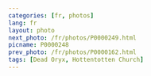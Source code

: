 ```yaml
---
categories: [fr, photos]
lang: fr
layout: photo
next_photo: /fr/photos/P0000249.html
picname: P0000248
prev_photo: /fr/photos/P0000162.html
tags: [Dead Oryx, Hottentotten Church]
---
```


